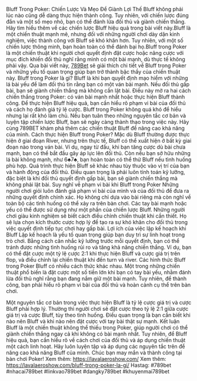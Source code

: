 Bluff Trong Poker: Chiến Lược Và Mẹo Để Giành Lợi Thế Bluff không phải lúc nào cũng dễ dàng thực hiện thành công. Tuy nhiên, với chiến lược đúng đắn và một số mẹo nhỏ, bạn có thể đánh lừa đối thủ và giành chiến thắng. Hãy tìm hiểu thêm về các chiến lược Bluff hiệu quả trong bài viết này.Bluff là một chiến thuật mạnh mẽ, nhưng đối với những người chơi dày dặn kinh nghiệm, việc thành công với Bluff sẽ khó khăn hơn. Tuy nhiên, với một số chiến lược thông minh, bạn hoàn toàn có thể đánh bại họ.Bluff trong Poker là một chiến thuật khi người chơi quyết định đặt cược hoặc nâng cược với mục đích khiến đối thủ nghĩ rằng mình có một bài mạnh, dù thực tế không phải vậy. Qua bài viết này, [789Bet](https://lavalaeroshow.com/) sẽ giải thích chi tiết về Bluff trong Poker và những yếu tố quan trọng giúp bạn trở thành bậc thầy của chiến thuật này.
Bluff trong Poker là gì? Bluff là khi bạn quyết định mạo hiểm với những lá bài yếu để làm đối thủ tin rằng bạn có một ván bài mạnh. Nếu đối thủ gấp bài, bạn sẽ giành chiến thắng mà không cần lật bài. Điều này mở ra hai cách chiến thắng trong Poker: có ván bài mạnh nhất hoặc thực hiện Bluff thành công. Để thực hiện Bluff hiệu quả, bạn cần hiểu rõ phạm vi bài của đối thủ và cách họ đánh giá tỷ lệ cược.
Bluff trong Poker không quá khó để hiểu nhưng lại rất khó làm chủ. Nếu bạn tuân theo những nguyên tắc cơ bản và luyện tập chiến lược Bluff, bạn sẽ ngày càng thành thạo trong việc này. Hãy cùng 789BET khám phá thêm các chiến thuật Bluff để nâng cao khả năng của mình.
Cách thực hiện Bluff trong Poker? Mặc dù Bluff thường được thực hiện ở giai đoạn River, nhưng trên thực tế, Bluff có thể xuất hiện ở bất kỳ giai đoạn nào trong ván bài. Ví dụ, ngay từ đầu, khi bạn tăng cược dù bài chưa mạnh, bạn có thể bắt đầu gây áp lực lên đối thủ. Còn nếu bạn sở hữu những lá bài không mạnh, như 6♣7♣, bạn hoàn toàn có thể thử Bluff nếu tình huống phù hợp.
Quá trình thực hiện Bluff sẽ khác nhau tùy thuộc vào vị trí của bạn và hành động của đối thủ. Điều quan trọng là phải luôn tính toán kỹ lưỡng, đặc biệt là khi đối thủ quyết định gấp bài, bạn sẽ giành chiến thắng mà không phải lật bài.
Suy nghĩ về phạm vi bài khi Bluff trong Poker Những người chơi giỏi luôn đánh giá phạm vi bài của mình và của đối thủ để đưa ra những quyết định chính xác. Họ không chỉ dựa vào bài riêng mà còn nghĩ về toàn bộ các tình huống có thể xảy ra trên bàn chơi. Các tay bài mạnh hoặc yếu có thể được sử dụng như một phần của chiến lược Bluff.
Những người chơi giàu kinh nghiệm sẽ biết cách điều chỉnh chiến thuật khi cần thiết. Họ sẽ lựa chọn kích thước cược hợp lý để tạo ra sự khó khăn cho đối thủ trong việc quyết định tiếp tục chơi hay gấp bài.
Lợi ích của việc lập kế hoạch khi Bluff Lập kế hoạch là yếu tố quan trọng giúp bạn duy trì sự linh hoạt trong trò chơi. Bằng cách cân nhắc kỹ lưỡng trước mỗi quyết định, bạn có thể tránh được những tình huống rủi ro và tăng khả năng chiến thắng. Ví dụ, bạn có thể đặt cược một tỷ lệ cược 2:1 khi thực hiện Bluff và cược giá trị trên flop, và điều chỉnh lại chiến thuật khi đến turn và river.
Các hình thức Bluff trong Poker Bluff có nhiều cách thức khác nhau. Một trong những chiến thuật phổ biến là đặt cược một số tiền lớn khi bạn có tay bài yếu, nhằm đánh lừa đối thủ nghĩ rằng bạn đang nắm giữ một bài mạnh. Tuy nhiên, để thành công, bạn phải hiểu rõ phạm vi bài của đối thủ và hoàn cảnh cụ thể trên bàn chơi.

Một nguyên tắc cơ bản trong việc thực hiện Bluff là tỷ lệ cược giá trị và cược Bluff phải hợp lý. Thường thì người chơi sẽ đặt cược theo tỷ lệ 2:1 giữa cược giá trị và cược Bluff, tùy theo tình huống. Điều quan trọng là bạn cần biết khi nào nên Bluff và khi nào nên đặt cược với tay bài thật sự mạnh.
Kết luận Bluff là một chiến thuật không thể thiếu trong Poker, giúp người chơi có thể giành chiến thắng ngay cả khi không có bài mạnh nhất. Tuy nhiên, để Bluff hiệu quả, bạn cần hiểu rõ về cách chơi của đối thủ và áp dụng chiến thuật một cách linh hoạt. Hãy luôn luyện tập và áp dụng các nguyên tắc trên để nâng cao khả năng Bluff của mình. Chúc bạn may mắn và thành công tại bàn chơi Poker!
Xem thêm: https://lavalaeroshow.com/
Xem thêm: https://lavalaeroshow.com/bluff-trong-poker-la-gi/
Hastag: #789bet #nhacai789bet #linkvao789bet #dangky789bet #khuyenmai789bet
